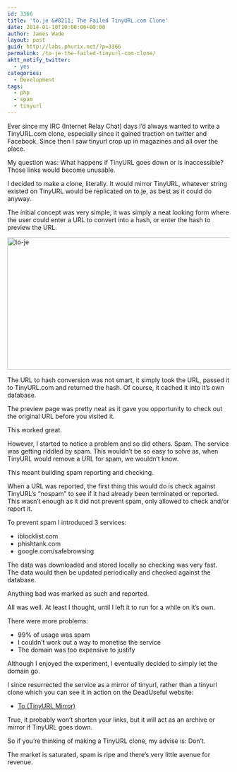 ```yaml
---
id: 3366
title: 'to.je &#8211; The Failed TinyURL.com Clone'
date: 2014-01-10T10:00:06+00:00
author: James Wade
layout: post
guid: http://labs.phurix.net/?p=3366
permalink: /to-je-the-failed-tinyurl-com-clone/
aktt_notify_twitter:
  - yes
categories:
  - Development
tags:
  - php
  - spam
  - tinyurl
---
```

<p class="lead">
  Ever since my IRC (Internet Relay Chat) days I&#8217;d always wanted to write a TinyURL.com clone, especially since it gained traction on twitter and Facebook. Since then I saw tinyurl crop up in magazines and all over the place.
</p>

My question was: What happens if TinyURL goes down or is inaccessible? Those links would become unusable.

I decided to make a clone, literally. It would mirror TinyURL, whatever string existed on TinyURL would be replicated on to.je, as best as it could do anyway.

<!--more-->

The initial concept was very simple, it was simply a neat looking form where the user could enter a URL to convert into a hash, or enter the hash to preview the URL.

[<img class="alignnone size-large wp-image-3397" alt="to-je" src="http://jpswade.github.io/upload/to-je-1024x481.png" width="640" height="300" srcset="http://jpswade.github.io/upload/to-je-1024x481.png 1024w, http://jpswade.github.io/upload/to-je.png 1366w" sizes="(max-width: 640px) 100vw, 640px" />](http://jpswade.github.io/upload/to-je.png) 

The URL to hash conversion was not smart, it simply took the URL, passed it to TinyURL.com and returned the hash. Of course, it cached it into it&#8217;s own database.

The preview page was pretty neat as it gave you opportunity to check out the original URL before you visited it.

This worked great.

However, I started to notice a problem and so did others. Spam. The service was getting riddled by spam. This wouldn&#8217;t be so easy to solve as, when TinyURL would remove a URL for spam, we wouldn&#8217;t know.

This meant building spam reporting and checking.

When a URL was reported, the first thing this would do is check against TinyURL&#8217;s &#8220;nospam&#8221; to see if it had already been terminated or reported. This wasn&#8217;t enough as it did not prevent spam, only allowed to check and/or report it.

To prevent spam I introduced 3 services:

  * iblocklist.com
  * phishtank.com
  * google.com/safebrowsing

The data was downloaded and stored locally so checking was very fast. The data would then be updated periodically and checked against the database.

Anything bad was marked as such and reported.

All was well. At least I thought, until I left it to run for a while on it&#8217;s own.

There were more problems:

  * 99% of usage was spam
  * I couldn&#8217;t work out a way to monetise the service
  * The domain was too expensive to justify

Although I enjoyed the experiment, I eventually decided to simply let the domain go.

I since resurrected the service as a mirror of tinyurl, rather than a tinyurl clone which you can see it in action on the DeadUseful website:

  * [To (TinyURL Mirror)](http://deaduseful.com/to/)

True, it probably won&#8217;t shorten your links, but it will act as an archive or mirror if TinyURL goes down.

So if you&#8217;re thinking of making a TinyURL clone, my advise is: Don&#8217;t.

The market is saturated, spam is ripe and there&#8217;s very little avenue for revenue.